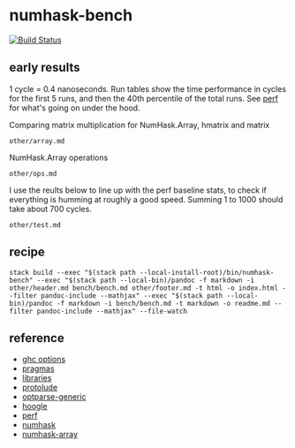 numhask-bench
===

[![Build Status](https://travis-ci.org/tonyday567/numhask-bench.png)](https://travis-ci.org/tonyday567/numhask-bench)

early results
---

1 cycle = 0.4 nanoseconds. Run tables show the time performance in cycles for the first 5 runs, and then the 40th percentile of the total runs.  See [perf](https://hackage.haskell.org/package/perf) for what's going on under the hood.

Comparing matrix multiplication for NumHask.Array, hmatrix and matrix 

```include
other/array.md
```

NumHask.Array operations

```include
other/ops.md
```

I use the reults below to line up with the perf baseline stats, to check if everything is humming at roughly a good speed.  Summing 1 to 1000 should take about 700 cycles.

```include
other/test.md
```


recipe
---

```
stack build --exec "$(stack path --local-install-root)/bin/numhask-bench" --exec "$(stack path --local-bin)/pandoc -f markdown -i other/header.md bench/bench.md other/footer.md -t html -o index.html --filter pandoc-include --mathjax" --exec "$(stack path --local-bin)/pandoc -f markdown -i bench/bench.md -t markdown -o readme.md --filter pandoc-include --mathjax" --file-watch
```

reference
---

- [ghc options](https://downloads.haskell.org/~ghc/latest/docs/html/users_guide/flags.html#flag-reference)
- [pragmas](https://downloads.haskell.org/~ghc/latest/docs/html/users_guide/lang.html)
- [libraries](https://www.stackage.org/)
- [protolude](https://www.stackage.org/package/protolude)
- [optparse-generic](https://www.stackage.org/package/optparse-generic)
- [hoogle](https://www.stackage.org/package/hoogle)
- [perf](https://hackage.haskell.org/package/perf)
- [numhask](https://hackage.haskell.org/package/numhask)
- [numhask-array](https://hackage.haskell.org/package/numhask-array)
